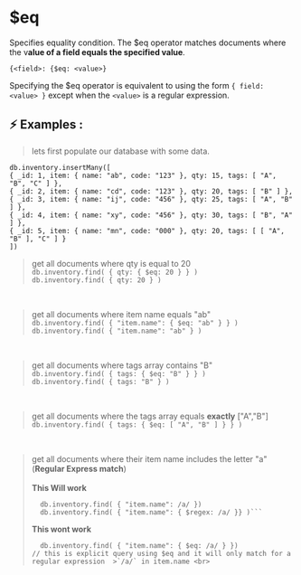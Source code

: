 # $eq

Specifies equality condition. The $eq operator matches documents where the v**alue of a field equals the specified value**.

``` {<field>: {$eq: <value>} ```

Specifying the $eq operator is equivalent to using the form ```{ field: <value> }``` except when the ```<value>``` is a regular expression.

## :zap: Examples :

> lets first populate our database with some data.
>
>
```
db.inventory.insertMany([
{ _id: 1, item: { name: "ab", code: "123" }, qty: 15, tags: [ "A", "B", "C" ] },
{ _id: 2, item: { name: "cd", code: "123" }, qty: 20, tags: [ "B" ] },
{ _id: 3, item: { name: "ij", code: "456" }, qty: 25, tags: [ "A", "B" ] },
{ _id: 4, item: { name: "xy", code: "456" }, qty: 30, tags: [ "B", "A" ] },
{ _id: 5, item: { name: "mn", code: "000" }, qty: 20, tags: [ [ "A", "B" ], "C" ] }
])
```

> get all documents where qty is equal to 20 <br>
> ``` db.inventory.find( { qty: { $eq: 20 } } ) ``` <br>
> ``` db.inventory.find( { qty: 20 } ) ```

<br>

> get all documents where item name equals "ab" <br>
> ```db.inventory.find( { "item.name": { $eq: "ab" } } )``` <br>
> ```db.inventory.find( { "item.name": "ab" } )```

<br>

> get all documents where tags array contains "B" <br>
> ```db.inventory.find( { tags: { $eq: "B" } } )```<br>
> ```db.inventory.find( { tags: "B" } )```

<br>

> get all documents  where the tags array equals **exactly**  ["A","B"] <br>
> ```db.inventory.find( { tags: { $eq: [ "A", "B" ] } } )```

<br>

> get all documents where their item name includes the letter "a" (**Regular Express match**) <br><br>
> **This Will work**
>
>```
>   db.inventory.find( { "item.name": /a/ })
>   db.inventory.find( { "item.name": { $regex: /a/ }} )```
>```
>
> **This wont work**
>
>```
>   db.inventory.find( { "item.name": { $eq: /a/ } })
>// this is explicit query using $eq and it will only match for a regular expression  >`/a/` in item.name <br>
>```  

<br>
